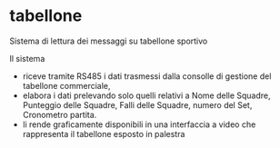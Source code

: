 # tabellone
Sistema di lettura dei messaggi su tabellone sportivo

Il sistema 
* riceve tramite RS485 i dati trasmessi dalla consolle di gestione del tabellone commerciale, 
* elabora i dati prelevando solo quelli relativi a Nome delle Squadre, Punteggio delle Squadre, Falli delle Squadre, numero del Set, Cronometro partita.
* li rende graficamente disponibili in una interfaccia a video che rappresenta il tabellone esposto in palestra




